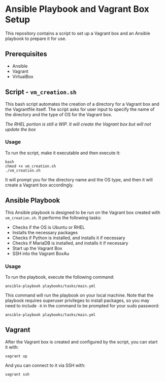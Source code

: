 # Ansible Playbook and Vagrant Box Setup

This repository contains a script to set up a Vagrant box and an Ansible playbook to prepare it for use.

## Prerequisites

- Ansible
- Vagrant
- VirtualBox

## Script - `vm_creation.sh`

This bash script automates the creation of a directory for a Vagrant box and the Vagrantfile itself. The script asks for user input to specify the name of the directory and the type of OS for the Vagrant box.

*The RHEL portion is still a WIP. It will create the Vagrant box but will not update the box*

### Usage

To run the script, make it executable and then execute it:

```
bash
chmod +x vm_creation.sh
./vm_creation.sh
```

It will prompt you for the directory name and the OS type, and then it will create a Vagrant box accordingly.

## Ansible Playbook 

This Ansible playbook is designed to be run on the Vagrant box created with `vm_creation.sh`. It performs the following tasks:

- Checks if the OS is Ubuntu or RHEL
- Installs the necessary packages
- Checks if Python is installed, and installs it if necessary
- Checks if MariaDB is installed, and installs it if necessary
- Start up the Vagrant Box
- SSH into the Vagrant BoxAu

### Usage

To run the playbook, execute the following command:

```
ansible-playbook playbooks/tasks/main.yml
```

This command will run the playbook on your local machine. Note that the playbook requires superuser privileges to install packages, so you may need to include `-K` in the command to be prompted for your sudo password:

```
ansible-playbook playbooks/tasks/main.yml
```

## Vagrant

After the Vagrant box is created and configured by the script, you can start it with:

```
vagrant up
```

And you can connect to it via SSH with:

```
vagrant ssh
```